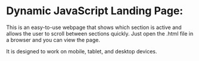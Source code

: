 # Dynamic JavaScript Landing Page:

This is an easy-to-use webpage that shows which section is active and allows the
user to scroll between sections quickly. Just open the .html file in a browser
and you can view the page.

It is designed to work on mobile, tablet, and desktop devices.
